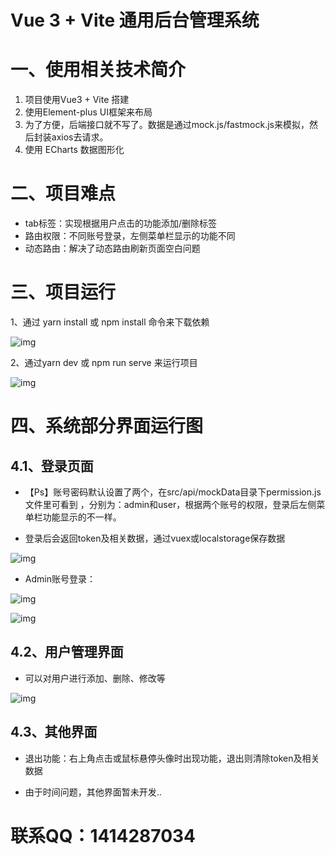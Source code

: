 # Vue 3 + Vite  通用后台管理系统

# 一、使用相关技术简介

1. 项目使用Vue3 + Vite 搭建
2. 使用Element-plus UI框架来布局
3. 为了方便，后端接口就不写了。数据是通过mock.js/fastmock.js来模拟，然后封装axios去请求。
4. 使用 ECharts 数据图形化

# 二、项目难点

* tab标签：实现根据用户点击的功能添加/删除标签
* 路由权限：不同账号登录，左侧菜单栏显示的功能不同
* 动态路由：解决了动态路由刷新页面空白问题

# 三、项目运行

1、通过 yarn install 或 npm install 命令来下载依赖

![img](https://images-1258660220.cos.ap-guangzhou.myqcloud.com/image-20230405135320275.png)

2、通过yarn dev 或 npm run serve 来运行项目

![img](https://images-1258660220.cos.ap-guangzhou.myqcloud.com/image-20230405135541245.png)

# 四、系统部分界面运行图

## 4.1、登录页面

* 【Ps】账号密码默认设置了两个，在src/api/mockData目录下permission.js文件里可看到 ，分别为：admin和user，根据两个账号的权限，登录后左侧菜单栏功能显示的不一样。

* 登录后会返回token及相关数据，通过vuex或localstorage保存数据

![img](https://images-1258660220.cos.ap-guangzhou.myqcloud.com/image-20230405140115813.png)

  * Admin账号登录： 

![img](https://images-1258660220.cos.ap-guangzhou.myqcloud.com/image-20230405140612208.png)

![img](https://images-1258660220.cos.ap-guangzhou.myqcloud.com/image-20230405140820591.png)

## 4.2、用户管理界面

* 可以对用户进行添加、删除、修改等

![img](https://images-1258660220.cos.ap-guangzhou.myqcloud.com/image-20230405141120575.png)

## 4.3、其他界面

* 退出功能：右上角点击或鼠标悬停头像时出现功能，退出则清除token及相关数据


* 由于时间问题，其他界面暂未开发..
# 联系QQ：1414287034
